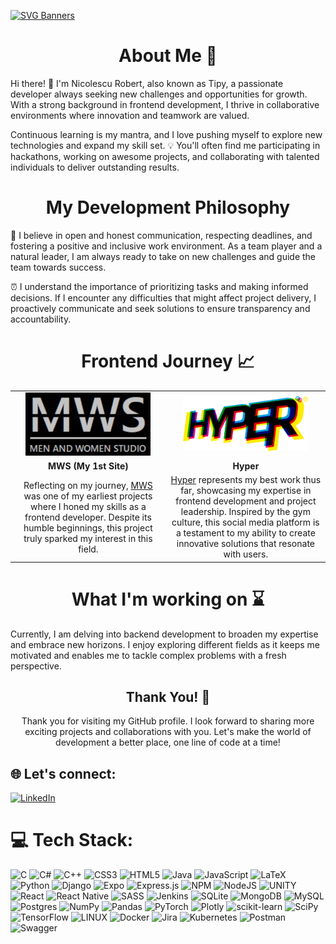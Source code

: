 [![SVG Banners](https://svg-banners.vercel.app/api?type=luminance&text1=Welcome&&height=200&width=1100)](https://github.com/TIPYexe)

<div>
  
  <h1 align="center">About Me 💫</h2>
  
  <p>
    Hi there! 👋 I'm Nicolescu Robert, also known as Tipy, a passionate developer always seeking new challenges and opportunities for growth. With a strong background in frontend development, I thrive in collaborative environments where innovation and teamwork are valued.
  </p>
  
  <p>
    Continuous learning is my mantra, and I love pushing myself to explore new technologies and expand my skill set. 💡 You'll often find me participating in hackathons, working on awesome projects, and collaborating with talented individuals to deliver outstanding results.
  </p>
  
</div>

<div>

  <h1 align="center">My Development Philosophy</h2>

  <p>
    🤝 I believe in open and honest communication, respecting deadlines, and fostering a positive and inclusive work environment. As a team player and a natural leader, I am always ready to take on new challenges and guide the team towards success.
  </p>

  <p>
    ⏰ I understand the importance of prioritizing tasks and making informed decisions. If I encounter any difficulties that might affect project delivery, I proactively communicate and seek solutions to ensure transparency and accountability.
  </p>

</div>

<h1 align="center">Frontend Journey 📈</h2>

<table border="0">
  <tr align="center">
    <td width=600>
      <a href="https://github.com/TIPYexe/mws.github.io">
        <img src="demo_mws.png" alt="MWS Project" width="200">
      </a>
    <td width=600>
      <a href="https://github.com/Bb4k/hyper-frontend">
        <img src="hyper-logo.png" alt="Hyper Logo" width="200">
      </a>
    </td>
  </tr>
  
  <tr align="center">
    <td>
      <strong>MWS (My 1st Site)</strong>
    </td>
    <td>
      <strong>Hyper</strong>  
    </td>
  </tr>
  
  <tr align="center">
    <td>
      Reflecting on my journey, <a href="https://github.com/TIPYexe/mws.github.io">MWS</a> was one of my earliest projects where I honed my skills as a frontend developer. Despite its humble beginnings, this project truly sparked my interest in this field.
    </td>
    <td>
      <a href="https://github.com/Bb4k/hyper-frontend">Hyper</a> represents my best work thus far, showcasing my expertise in frontend development and project leadership. Inspired by the gym culture, this social media platform is a testament to my ability to create innovative solutions that resonate with users.
    </td>
  </tr>
</table>

<div>
  
  <h1 align="center">What I'm working on ⌛</h2>
  
  <p>
    Currently, I am delving into backend development to broaden my expertise and embrace new horizons. I enjoy exploring different fields as it keeps me motivated and enables me to tackle complex problems with a fresh perspective.
  </p>
  
</div>

<div align="center">

  <h2>Thank You! 🙏</h2>

  <p>
    Thank you for visiting my GitHub profile. I look forward to sharing more exciting projects and collaborations with you. Let's make the world of development a better place, one line of code at a time!
  </p>

</div>

## 🌐 Let's connect:
[![LinkedIn](https://img.shields.io/badge/LinkedIn-%230077B5.svg?logo=linkedin&logoColor=white)](https://linkedin.com/in/https://www.linkedin.com/in/robert-nicolescu) 

# 💻 Tech Stack:
![C](https://img.shields.io/badge/c-%2300599C.svg?style=for-the-badge&logo=c&logoColor=white) ![C#](https://img.shields.io/badge/c%23-%23239120.svg?style=for-the-badge&logo=c-sharp&logoColor=white) ![C++](https://img.shields.io/badge/c++-%2300599C.svg?style=for-the-badge&logo=c%2B%2B&logoColor=white) ![CSS3](https://img.shields.io/badge/css3-%231572B6.svg?style=for-the-badge&logo=css3&logoColor=white) ![HTML5](https://img.shields.io/badge/html5-%23E34F26.svg?style=for-the-badge&logo=html5&logoColor=white) ![Java](https://img.shields.io/badge/java-%23ED8B00.svg?style=for-the-badge&logo=java&logoColor=white) ![JavaScript](https://img.shields.io/badge/javascript-%23323330.svg?style=for-the-badge&logo=javascript&logoColor=%23F7DF1E) ![LaTeX](https://img.shields.io/badge/latex-%23008080.svg?style=for-the-badge&logo=latex&logoColor=white) ![Python](https://img.shields.io/badge/python-3670A0?style=for-the-badge&logo=python&logoColor=ffdd54) ![Django](https://img.shields.io/badge/django-%23092E20.svg?style=for-the-badge&logo=django&logoColor=white) ![Expo](https://img.shields.io/badge/expo-1C1E24?style=for-the-badge&logo=expo&logoColor=#D04A37) ![Express.js](https://img.shields.io/badge/express.js-%23404d59.svg?style=for-the-badge&logo=express&logoColor=%2361DAFB) ![NPM](https://img.shields.io/badge/NPM-%23000000.svg?style=for-the-badge&logo=npm&logoColor=white) ![NodeJS](https://img.shields.io/badge/node.js-6DA55F?style=for-the-badge&logo=node.js&logoColor=white) ![UNITY](https://img.shields.io/badge/Unity-%2320232a.svg?style=for-the-badge&logo=unity&logoColor=white) ![React](https://img.shields.io/badge/react-%2320232a.svg?style=for-the-badge&logo=react&logoColor=%2361DAFB) ![React Native](https://img.shields.io/badge/react_native-%2320232a.svg?style=for-the-badge&logo=react&logoColor=%2361DAFB) ![SASS](https://img.shields.io/badge/SASS-hotpink.svg?style=for-the-badge&logo=SASS&logoColor=white) ![Jenkins](https://img.shields.io/badge/jenkins-%232C5263.svg?style=for-the-badge&logo=jenkins&logoColor=white) ![SQLite](https://img.shields.io/badge/sqlite-%2307405e.svg?style=for-the-badge&logo=sqlite&logoColor=white) ![MongoDB](https://img.shields.io/badge/MongoDB-%234ea94b.svg?style=for-the-badge&logo=mongodb&logoColor=white) ![MySQL](https://img.shields.io/badge/mysql-%2300f.svg?style=for-the-badge&logo=mysql&logoColor=white) ![Postgres](https://img.shields.io/badge/postgres-%23316192.svg?style=for-the-badge&logo=postgresql&logoColor=white) ![NumPy](https://img.shields.io/badge/numpy-%23013243.svg?style=for-the-badge&logo=numpy&logoColor=white) ![Pandas](https://img.shields.io/badge/pandas-%23150458.svg?style=for-the-badge&logo=pandas&logoColor=white) ![PyTorch](https://img.shields.io/badge/PyTorch-%23EE4C2C.svg?style=for-the-badge&logo=PyTorch&logoColor=white) ![Plotly](https://img.shields.io/badge/Plotly-%233F4F75.svg?style=for-the-badge&logo=plotly&logoColor=white) ![scikit-learn](https://img.shields.io/badge/scikit--learn-%23F7931E.svg?style=for-the-badge&logo=scikit-learn&logoColor=white) ![SciPy](https://img.shields.io/badge/SciPy-%230C55A5.svg?style=for-the-badge&logo=scipy&logoColor=%white) ![TensorFlow](https://img.shields.io/badge/TensorFlow-%23FF6F00.svg?style=for-the-badge&logo=TensorFlow&logoColor=white) ![LINUX](https://img.shields.io/badge/Linux-FCC624?style=for-the-badge&logo=linux&logoColor=black) ![Docker](https://img.shields.io/badge/docker-%230db7ed.svg?style=for-the-badge&logo=docker&logoColor=white) ![Jira](https://img.shields.io/badge/jira-%230A0FFF.svg?style=for-the-badge&logo=jira&logoColor=white) ![Kubernetes](https://img.shields.io/badge/kubernetes-%23326ce5.svg?style=for-the-badge&logo=kubernetes&logoColor=white) ![Postman](https://img.shields.io/badge/Postman-FF6C37?style=for-the-badge&logo=postman&logoColor=white) ![Swagger](https://img.shields.io/badge/-Swagger-%23Clojure?style=for-the-badge&logo=swagger&logoColor=white)
